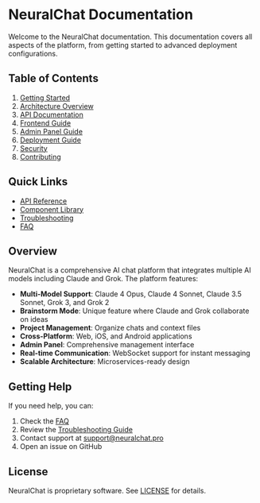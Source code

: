# NeuralChat Documentation

Welcome to the NeuralChat documentation. This documentation covers all aspects of the platform, from getting started to advanced deployment configurations.

## Table of Contents

1. [Getting Started](./getting-started.md)
2. [Architecture Overview](./architecture.md)
3. [API Documentation](./api/README.md)
4. [Frontend Guide](./frontend/README.md)
5. [Admin Panel Guide](./admin/README.md)
6. [Deployment Guide](./deployment/README.md)
7. [Security](./security.md)
8. [Contributing](./contributing.md)

## Quick Links

- [API Reference](./api/reference.md)
- [Component Library](./ui-kit/README.md)
- [Troubleshooting](./troubleshooting.md)
- [FAQ](./faq.md)

## Overview

NeuralChat is a comprehensive AI chat platform that integrates multiple AI models including Claude and Grok. The platform features:

- **Multi-Model Support**: Claude 4 Opus, Claude 4 Sonnet, Claude 3.5 Sonnet, Grok 3, and Grok 2
- **Brainstorm Mode**: Unique feature where Claude and Grok collaborate on ideas
- **Project Management**: Organize chats and context files
- **Cross-Platform**: Web, iOS, and Android applications
- **Admin Panel**: Comprehensive management interface
- **Real-time Communication**: WebSocket support for instant messaging
- **Scalable Architecture**: Microservices-ready design

## Getting Help

If you need help, you can:

1. Check the [FAQ](./faq.md)
2. Review the [Troubleshooting Guide](./troubleshooting.md)
3. Contact support at support@neuralchat.pro
4. Open an issue on GitHub

## License

NeuralChat is proprietary software. See [LICENSE](../LICENSE) for details.